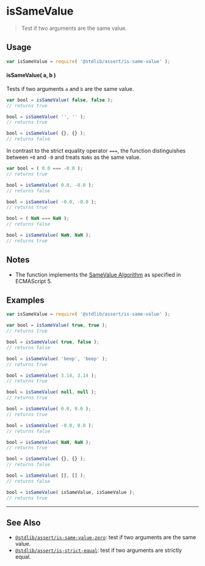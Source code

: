 <!--

@license Apache-2.0

Copyright (c) 2018 The Stdlib Authors.

Licensed under the Apache License, Version 2.0 (the "License");
you may not use this file except in compliance with the License.
You may obtain a copy of the License at

   http://www.apache.org/licenses/LICENSE-2.0

Unless required by applicable law or agreed to in writing, software
distributed under the License is distributed on an "AS IS" BASIS,
WITHOUT WARRANTIES OR CONDITIONS OF ANY KIND, either express or implied.
See the License for the specific language governing permissions and
limitations under the License.

-->

# isSameValue

> Test if two arguments are the same value.

<section class="usage">

## Usage

```javascript
var isSameValue = require( '@stdlib/assert/is-same-value' );
```

#### isSameValue( a, b )

Tests if two arguments `a` and `b` are the same value.

```javascript
var bool = isSameValue( false, false );
// returns true

bool = isSameValue( '', '' );
// returns true

bool = isSameValue( {}, {} );
// returns false
```

In contrast to the strict equality operator `===`, the function distinguishes between `+0` and `-0` and treats `NaNs` as the same value.

<!-- eslint-disable no-compare-neg-zero, use-isnan -->

```javascript
var bool = ( 0.0 === -0.0 );
// returns true

bool = isSameValue( 0.0, -0.0 );
// returns false

bool = isSameValue( -0.0, -0.0 );
// returns true

bool = ( NaN === NaN );
// returns false

bool = isSameValue( NaN, NaN );
// returns true
```

</section>

<!-- /.usage -->

<section class="notes">

## Notes

-   The function implements the [SameValue Algorithm][ecma-262-same-value-algorithm] as specified in ECMAScript 5.

</section>

<!-- /.notes -->

<section class="examples">

## Examples

<!-- eslint no-undef: "error" -->

```javascript
var isSameValue = require( '@stdlib/assert/is-same-value' );

var bool = isSameValue( true, true );
// returns true

bool = isSameValue( true, false );
// returns false

bool = isSameValue( 'beep', 'beep' );
// returns true

bool = isSameValue( 3.14, 3.14 );
// returns true

bool = isSameValue( null, null );
// returns true

bool = isSameValue( 0.0, 0.0 );
// returns true

bool = isSameValue( -0.0, 0.0 );
// returns false

bool = isSameValue( NaN, NaN );
// returns true

bool = isSameValue( {}, {} );
// returns false

bool = isSameValue( [], [] );
// returns false

bool = isSameValue( isSameValue, isSameValue );
// returns true
```

</section>

<!-- /.examples -->

<!-- Section for related `stdlib` packages. Do not manually edit this section, as it is automatically populated. -->

<section class="related">

* * *

## See Also

-   <span class="package-name">[`@stdlib/assert/is-same-value-zero`][@stdlib/assert/is-same-value-zero]</span><span class="delimiter">: </span><span class="description">test if two arguments are the same value.</span>
-   <span class="package-name">[`@stdlib/assert/is-strict-equal`][@stdlib/assert/is-strict-equal]</span><span class="delimiter">: </span><span class="description">test if two arguments are strictly equal.</span>

</section>

<!-- /.related -->

<!-- Section for all links. Make sure to keep an empty line after the `section` element and another before the `/section` close. -->

<section class="links">

[ecma-262-same-value-algorithm]: http://ecma-international.org/ecma-262/5.1/#sec-9.12

<!-- <related-links> -->

[@stdlib/assert/is-same-value-zero]: https://github.com/stdlib-js/assert/tree/main/is-same-value-zero

[@stdlib/assert/is-strict-equal]: https://github.com/stdlib-js/assert/tree/main/is-strict-equal

<!-- </related-links> -->

</section>

<!-- /.links -->
